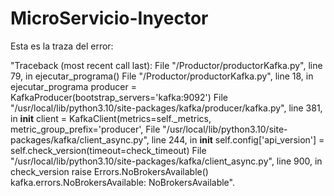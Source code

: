 # MicroServicio-Inyector
Esta es la traza del error:

   "Traceback (most recent call last):
  File "/Productor/productorKafka.py", line 79, in <module>
    ejecutar_programa()
  File "/Productor/productorKafka.py", line 18, in ejecutar_programa
    producer = KafkaProducer(bootstrap_servers='kafka:9092')
  File "/usr/local/lib/python3.10/site-packages/kafka/producer/kafka.py", line 381, in __init__
    client = KafkaClient(metrics=self._metrics, metric_group_prefix='producer',
  File "/usr/local/lib/python3.10/site-packages/kafka/client_async.py", line 244, in __init__
    self.config['api_version'] = self.check_version(timeout=check_timeout)
  File "/usr/local/lib/python3.10/site-packages/kafka/client_async.py", line 900, in check_version
    raise Errors.NoBrokersAvailable()
kafka.errors.NoBrokersAvailable: NoBrokersAvailable".
